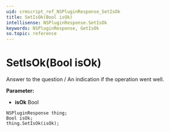 ```yaml
---
uid: crmscript_ref_NSPluginResponse_SetIsOk
title: SetIsOk(Bool isOk)
intellisense: NSPluginResponse.SetIsOk
keywords: NSPluginResponse, GetIsOk
so.topic: reference
---
```


# SetIsOk(Bool isOk)

Answer to the question / An indication if the operation went well.

**Parameter:** 
* **isOk** Bool

```crmscript
NSPluginResponse thing;
Bool isOk;
thing.SetIsOk(isOk);
```

